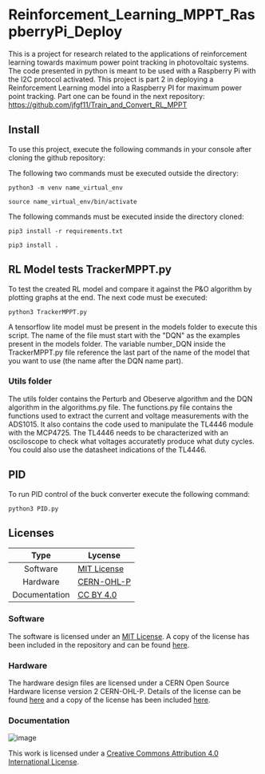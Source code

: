 # Reinforcement_Learning_MPPT_RaspberryPi_Deploy
This is a project for research related to the applications of reinforcement learning towards maximum power point tracking in photovoltaic systems. The code presented in python is meant to be used with a Raspberry Pi with the I2C protocol activated. This project is part 2 in deploying a Reinforcement Learning model into a Raspberry PI for maximum power point tracking. Part one can be found in the next repository:
https://github.com/jfgf11/Train_and_Convert_RL_MPPT

## Install

To use this project, execute the following commands in your console after cloning the github repository:

The following two commands must be executed outside the directory:
```
python3 -m venv name_virtual_env
```
```
source name_virtual_env/bin/activate
```
The following commands must be executed inside the directory cloned:
```
pip3 install -r requirements.txt
```
```
pip3 install .
```

## RL Model tests TrackerMPPT.py

To test the created RL model and compare it against the P&O algorithm by plotting graphs at the end. The next code must be executed:
```
python3 TrackerMPPT.py
```
A tensorflow lite model must be present in the models folder to execute this script. The name of the file must start with the "DQN" as the examples present in the models folder. The variable number_DQN inside the TrackerMPPT.py file reference the last part of the name of the model that you want to use (the name after the DQN name part).

### Utils folder
The utils folder contains the Perturb and Obeserve algorithm and the DQN algorithm in the algorithms.py file. The functions.py file contains the functions used to extract the current and voltage measurements with the ADS1015. It also contains the code used to manipulate the TL4446 module with the MCP4725. The TL4446 needs to be characterized with an osciloscope to check what voltages accuratetly produce what duty cycles. You could also use the datasheet indications of the TL4446.

## PID

To run PID control of the buck converter execute the following command:

```
python3 PID.py
```

## Licenses

| Type | Lycense |
| :------: | --- |
| Software    | [MIT License](https://opensource.org/licenses/MIT)     |
| Hardware  | [CERN-OHL-P](https://ohwr.org/project/cernohl/wikis/Documents/CERN-OHL-version-2)        |
| Documentation  | [CC BY 4.0](https://creativecommons.org/licenses/by/4.0/)    |

### Software
The software is licensed under an [MIT License](https://opensource.org/licenses/MIT). A copy of the license has been included in the repository and can be found [here](https://github.com/jfgf11/Reinforcement_Learning_MPPT/blob/main/LICENSE-MIT.txt).

### Hardware
The hardware design files are licensed under a CERN Open Source Hardware license version 2 CERN-OHL-P. Details of the license can be found [here](https://ohwr.org/project/cernohl/wikis/Documents/CERN-OHL-version-2) and a copy of the license has been included [here](https://github.com/jfgf11/Reinforcement_Learning_MPPT_RaspberryPi_Deploy/blob/main/LICENSE-CERN-OHL-P.txt).

### Documentation
![image](https://user-images.githubusercontent.com/49125155/205604437-01cdbdd8-6366-4861-b0d8-b9e25aec0f39.png)

This work is licensed under a [Creative Commons Attribution 4.0 International License](https://creativecommons.org/licenses/by/4.0/).

